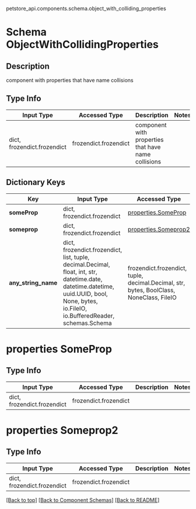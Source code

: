 petstore_api.components.schema.object_with_colliding_properties
# Schema ObjectWithCollidingProperties

## Description
component with properties that have name collisions

## Type Info
Input Type | Accessed Type | Description | Notes
------------ | ------------- | ------------- | -------------
dict, frozendict.frozendict | frozendict.frozendict | component with properties that have name collisions |

## Dictionary Keys
Key | Input Type | Accessed Type | Description | Notes
------------ | ------------- | ------------- | ------------- | -------------
**someProp** | dict, frozendict.frozendict | [properties.SomeProp](#properties-someprop) |  | [optional]
**someprop** | dict, frozendict.frozendict | [properties.Someprop2](#properties-someprop2) |  | [optional]
**any_string_name** | dict, frozendict.frozendict, list, tuple, decimal.Decimal, float, int, str, datetime.date, datetime.datetime, uuid.UUID, bool, None, bytes, io.FileIO, io.BufferedReader, schemas.Schema | frozendict.frozendict, tuple, decimal.Decimal, str, bytes, BoolClass, NoneClass, FileIO | any string name can be used but the value must be the correct type | [optional]

# properties SomeProp

## Type Info
Input Type | Accessed Type | Description | Notes
------------ | ------------- | ------------- | -------------
dict, frozendict.frozendict | frozendict.frozendict |  |

# properties Someprop2

## Type Info
Input Type | Accessed Type | Description | Notes
------------ | ------------- | ------------- | -------------
dict, frozendict.frozendict | frozendict.frozendict |  |

[[Back to top]](#top) [[Back to Component Schemas]](../../../README.md#Component-Schemas) [[Back to README]](../../../README.md)

